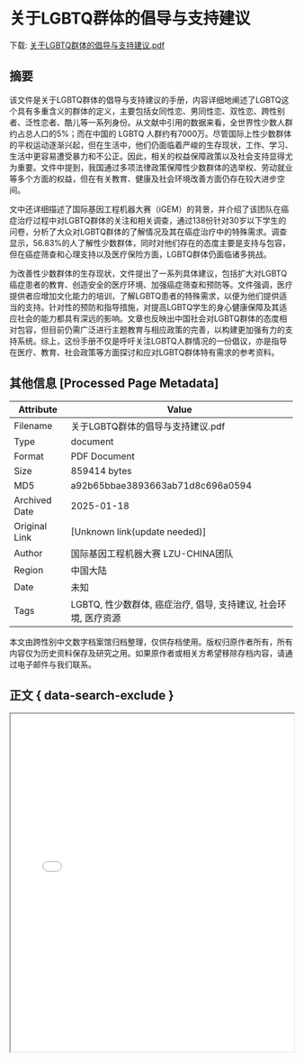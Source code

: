 # 关于LGBTQ群体的倡导与支持建议

<!-- tcd_download_link -->
下载: <a href="关于LGBTQ群体的倡导与支持建议.pdf" download>关于LGBTQ群体的倡导与支持建议.pdf</a>
<!-- tcd_download_link_end -->

## 摘要

<!-- tcd_abstract -->
该文件是关于LGBTQ群体的倡导与支持建议的手册，内容详细地阐述了LGBTQ这个具有多重含义的群体的定义，主要包括女同性恋、男同性恋、双性恋、跨性别者、泛性恋者、酷儿等一系列身份。从文献中引用的数据来看，全世界性少数人群约占总人口的5%；而在中国的 LGBTQ 人群约有7000万。尽管国际上性少数群体的平权运动逐渐兴起，但在生活中，他们仍面临着严峻的生存现状，工作、学习、生活中更容易遭受暴力和不公正。因此，相关的权益保障政策以及社会支持显得尤为重要。文件中提到，我国通过多项法律政策保障性少数群体的选举权、劳动就业等多个方面的权益，但在有关教育、健康及社会环境改善方面仍存在较大进步空间。

文中还详细描述了国际基因工程机器大赛（iGEM）的背景，并介绍了该团队在癌症治疗过程中对LGBTQ群体的关注和相关调查，通过138份针对30岁以下学生的问卷，分析了大众对LGBTQ群体的了解情况及其在癌症治疗中的特殊需求。调查显示，56.83%的人了解性少数群体，同时对他们存在的态度主要是支持与包容，但在癌症筛查和心理支持以及医疗保险方面，LGBTQ群体仍面临诸多挑战。

为改善性少数群体的生存现状，文件提出了一系列具体建议，包括扩大对LGBTQ癌症患者的教育、创造安全的医疗环境、加强癌症筛查和预防等。文件强调，医疗提供者应增加文化能力的培训，了解LGBTQ患者的特殊需求，以便为他们提供适当的支持。针对性的预防和指导措施，对提高LGBTQ学生的身心健康保障及其适应社会的能力都具有深远的影响。文章也反映出中国社会对LGBTQ群体的态度相对包容，但目前仍需广泛进行主题教育与相应政策的完善，以构建更加强有力的支持系统。综上，这份手册不仅是呼吁关注LGBTQ人群情况的一份倡议，亦是指导在医疗、教育、社会政策等方面探讨和应对LGBTQ群体特有需求的参考资料。

<!-- tcd_abstract_end -->

## 其他信息 [Processed Page Metadata]

| Attribute       | Value                                  |
|-----------------|----------------------------------------|
| Filename        | 关于LGBTQ群体的倡导与支持建议.pdf                             |
| Type            | document                                 |
| Format          | PDF Document                               |
| Size            | 859414 bytes                           |
| MD5             | a92b65bbae3893663ab71d8c696a0594                                  |
| Archived Date   | 2025-01-18                             |
| Original Link   | [Unknown link(update needed)]                         |
| Author          | 国际基因工程机器大赛 LZU-CHINA团队                               |
| Region          | 中国大陆                               |
| Date            | 未知                                 |
| Tags            | LGBTQ, 性少数群体, 癌症治疗, 倡导, 支持建议, 社会环境, 医疗资源                                 |

本文由跨性别中文数字档案馆归档整理，仅供存档使用。版权归原作者所有，所有内容仅为历史资料保存及研究之用。如果原作者或相关方希望移除存档内容，请通过电子邮件与我们联系。

## 正文 { data-search-exclude }

<!-- tcd_main_text -->
<iframe src="../关于LGBTQ群体的倡导与支持建议.pdf" width="100%" height="600px">
    <p>无法显示PDF，请下载查看。</p>
</iframe>
<!-- tcd_main_text_end -->

